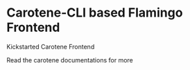 
# Carotene-CLI based Flamingo Frontend

Kickstarted Carotene Frontend

Read the carotene documentations for more
